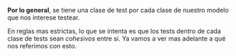 **Por lo general**, se tiene una clase de test por cada clase de nuestro modelo que nos interese testear. 

En reglas mas estrictas, lo que se intenta es que los tests dentro de cada clase de tests sean *cohesivos* entre sí. Ya vamos a ver mas adelante a qué nos referimos con esto.